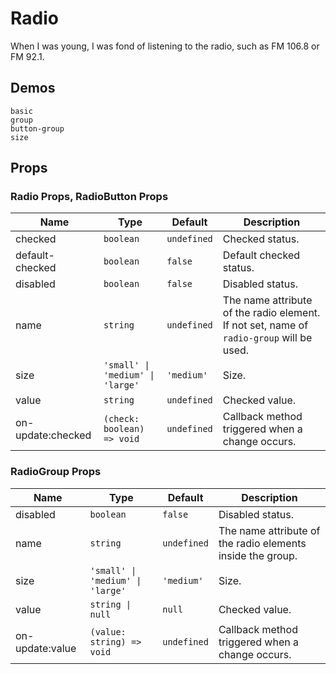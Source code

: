 # Radio

<!--single-column-->

When I was young, I was fond of listening to the radio, such as FM 106.8 or FM 92.1.

## Demos

```demo
basic
group
button-group
size
```

## Props

### Radio Props, RadioButton Props

| Name | Type | Default | Description |
| --- | --- | --- | --- |
| checked | `boolean` | `undefined` | Checked status. |
| default-checked | `boolean` | `false` | Default checked status. |
| disabled | `boolean` | `false` | Disabled status. |
| name | `string` | `undefined` | The name attribute of the radio element. If not set, name of `radio-group` will be used. |
| size | `'small' \| 'medium' \| 'large'` | `'medium'` | Size. |
| value | `string` | `undefined` | Checked value. |
| on-update:checked | `(check: boolean) => void` | `undefined` | Callback method triggered when a change occurs. |

### RadioGroup Props

| Name | Type | Default | Description |
| --- | --- | --- | --- |
| disabled | `boolean` | `false` | Disabled status. |
| name | `string` | `undefined` | The name attribute of the radio elements inside the group. |
| size | `'small' \| 'medium' \| 'large'` | `'medium'` | Size. |
| value | `string \| null` | `null` | Checked value. |
| on-update:value | `(value: string) => void` | `undefined` | Callback method triggered when a change occurs. |
